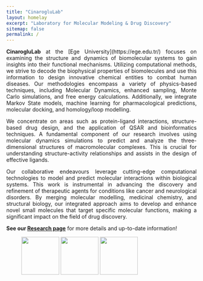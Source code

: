 ```yaml
---
title: "CinarogluLab"
layout: homelay
excerpt: "Laboratory for Molecular Modeling & Drug Discovery"
sitemap: false
permalink: /
---
```


<div style="text-align: justify;"><b>CinarogluLab</b> at the [Ege University](https://ege.edu.tr/) focuses on examining the structure and dynamics of biomolecular systems to gain insights into their functional mechanisms. Utilizing computational methods, we strive to decode the biophysical properties of biomolecules and use this information to design innovative chemical entities to combat human diseases. Our methodologies encompass a variety of physics-based techniques, including Molecular Dynamics, enhanced sampling, Monte Carlo simulations, and free energy calculations. Additionally, we integrate Markov State models, machine learning for pharmacological predictions, molecular docking, and homology/loop modelling.

We concentrate on areas such as protein-ligand interactions, structure-based drug design, and the application of QSAR and bioinformatics techniques. A fundamental component of our research involves using molecular dynamics simulations to predict and analyze the three-dimensional structures of macromolecular complexes. This is crucial for understanding structure-activity relationships and assists in the design of effective ligands.

Our collaborative endeavours leverage cutting-edge computational technologies to model and predict molecular interactions within biological systems. This work is instrumental in advancing the discovery and refinement of therapeutic agents for conditions like cancer and neurological disorders. By merging molecular modelling, medicinal chemistry, and structural biology, our integrated approach aims to develop and enhance novel small molecules that target specific molecular functions, making a significant impact on the field of drug discovery.

<b>See our [Research page](research)</b> for more details and up-to-date information!


<figure class="fourth">
  <img src="{{ site.url }}{{ site.baseurl }}/images/logopic/ege.png" style="width: 100px">
  <img src="{{ site.url }}{{ site.baseurl }}/images/logopic/muh.png" style="width: 100px">
  <img src="{{ site.url }}{{ site.baseurl }}/images/logopic/biyo.jpeg" style="width: 100px">
</figure>
